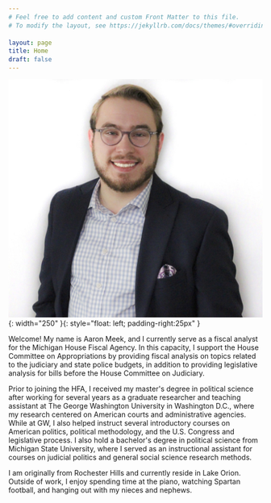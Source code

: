 ```yaml
---
# Feel free to add content and custom Front Matter to this file.
# To modify the layout, see https://jekyllrb.com/docs/themes/#overriding-theme-defaults

layout: page
title: Home
draft: false
---
```


![aam_headshot](/imgs/aam_head.jpg){: width="250" }{: style="float: left; padding-right:25px" }

Welcome! My name is Aaron Meek, and I currently serve as a fiscal analyst for the Michigan House Fiscal Agency. In this capacity, I support the House Committee on Appropriations by providing fiscal analysis on topics related to the judiciary and state police budgets, in addition to providing legislative analysis for bills before the House Committee on Judiciary.

Prior to joining the HFA, I received my master's degree in political science after working for several years as a graduate researcher and teaching assistant at The George Washington University in Washington D.C., where my research centered on American courts and administrative agencies. While at GW, I also helped instruct several introductory courses on American politics, political methodology, and the U.S. Congress and legislative process. I also hold a bachelor's degree in political science from Michigan State University, where I served as an instructional assistant for courses on judicial politics and general social science research methods.

I am originally from Rochester Hills and currently reside in Lake Orion. Outside of work, I enjoy spending time at the piano, watching Spartan football, and hanging out with my nieces and nephews.






<!--

### ACADEMIC BIO ###

![aam_headshot](/imgs/aam_head.jpg){: width="250" }{: style="float: left; padding-right:25px"}

Welcome! My name is Aaron Meek, and I am a political science Ph.D. student at The George Washington University in Washington, DC. My research centers on American judicial politics, and some of my current projects include work on administrative agency compliance with federal court of appeals decisions, the impact of state supreme court selection on legal opinion clarity, and the influence of congressional court curbing on the behavior of U.S. Supreme Court justices. I am also interested in bureaucratic policymaking and the politics of administrative law.

 I am originally from Rochester Hills, MI, and received my B.A. in political science from Michigan State University and my M.A. in political science from The George Washington University. Outside of academic work, I enjoy spending my time at the piano, watching Spartan football, and hanging out with my nieces and nephews.

-->


<!--

### RETAIL BIO ###

Shopping these days can be complicated and tedious, but it doesn't have to be.

I'm Aaron – your best friend for all things jewelry – and my goal is to make your experience as seamless as possible.

Looking for a gift for a friend? Getting ready to pop the question? Maybe it’s just time to treat yourself? Whatever the occasion, I’m happy to help! You can use this website to find convenient links, get in touch, or schedule an appointment with me in person or virtually via Teams or Zoom.

-->